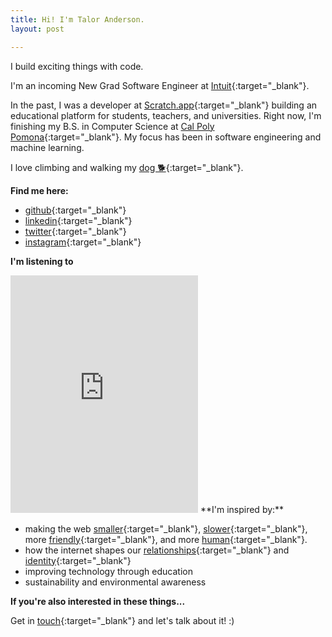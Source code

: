 ```yaml
---
title: Hi! I'm Talor Anderson.
layout: post

---
```

I build exciting things with code.

I'm an incoming New Grad Software Engineer at [Intuit](https://intuit.com){:target="_blank"}.

In the past, I was a developer at [Scratch.app](//scratch.app){:target="_blank"} building an educational platform for students, teachers, and universities. Right now, I'm finishing my B.S. in Computer Science at [Cal Poly Pomona](https://www.cpp.edu/sci/computer-science/){:target="_blank"}. My focus has been in software engineering and machine learning.

I love climbing and walking my [dog 🐕](https://instagram.com/thatsabiglab){:target="_blank"}.

**Find me here:**

* [github](https://github.com/talor-a){:target="_blank"}
* [linkedin](https://linkedin.com/in/taloranderson){:target="_blank"}
* [twitter](https://twitter.com/talor_a){:target="_blank"}
* [instagram](https://instagram.com/talor_a){:target="_blank"}

**I'm listening to**
<iframe src="https://open.spotify.com/embed/playlist/7FDHVJo4ncDwM8r0NS3tcP" width="300" height="380" frameborder="0" allowtransparency="true" allow="encrypted-media"></iframe>
**I'm inspired by:**

* making the web [smaller](https://runyourown.social/#how-to-run-a-small-social-network-site-for-your-friends){:target="_blank"}, [slower](https://jackcheng.com/the-slow-web/){:target="_blank"}, more [friendly](https://www.robinsloan.com/notes/home-cooked-app/){:target="_blank"}, and more [human](https://medium.com/@the_i_i/were-a-niche-we-just-didn-t-know-9561f662e127){:target="_blank"}.
* how the internet shapes our [relationships](https://youshoulddateppt.com){:target="_blank"} and [identity](https://www.snap.com/en-US/news/post/the-liquid-self){:target="_blank"}
* improving technology through education
* sustainability and environmental awareness

**If you're also interested in these things...**

Get in [touch](https://twitter.com/talor_a){:target="_blank"} and let's talk about it! :)